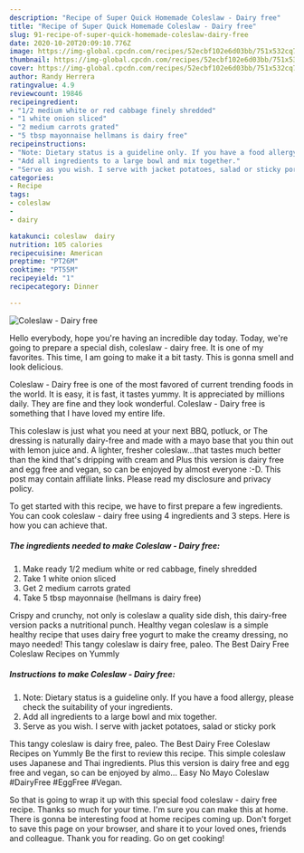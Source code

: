 ```yaml
---
description: "Recipe of Super Quick Homemade Coleslaw - Dairy free"
title: "Recipe of Super Quick Homemade Coleslaw - Dairy free"
slug: 91-recipe-of-super-quick-homemade-coleslaw-dairy-free
date: 2020-10-20T20:09:10.776Z
image: https://img-global.cpcdn.com/recipes/52ecbf102e6d03bb/751x532cq70/coleslaw-dairy-free-recipe-main-photo.jpg
thumbnail: https://img-global.cpcdn.com/recipes/52ecbf102e6d03bb/751x532cq70/coleslaw-dairy-free-recipe-main-photo.jpg
cover: https://img-global.cpcdn.com/recipes/52ecbf102e6d03bb/751x532cq70/coleslaw-dairy-free-recipe-main-photo.jpg
author: Randy Herrera
ratingvalue: 4.9
reviewcount: 19846
recipeingredient:
- "1/2 medium white or red cabbage finely shredded"
- "1 white onion sliced"
- "2 medium carrots grated"
- "5 tbsp mayonnaise hellmans is dairy free"
recipeinstructions:
- "Note: Dietary status is a guideline only. If you have a food allergy, please check the suitability of your ingredients."
- "Add all ingredients to a large bowl and mix together."
- "Serve as you wish. I serve with jacket potatoes, salad or sticky pork"
categories:
- Recipe
tags:
- coleslaw
- 
- dairy

katakunci: coleslaw  dairy 
nutrition: 105 calories
recipecuisine: American
preptime: "PT26M"
cooktime: "PT55M"
recipeyield: "1"
recipecategory: Dinner

---
```



![Coleslaw - Dairy free](https://img-global.cpcdn.com/recipes/52ecbf102e6d03bb/751x532cq70/coleslaw-dairy-free-recipe-main-photo.jpg)

Hello everybody, hope you're having an incredible day today. Today, we're going to prepare a special dish, coleslaw - dairy free. It is one of my favorites. This time, I am going to make it a bit tasty. This is gonna smell and look delicious.

Coleslaw - Dairy free is one of the most favored of current trending foods in the world. It is easy, it is fast, it tastes yummy. It is appreciated by millions daily. They are fine and they look wonderful. Coleslaw - Dairy free is something that I have loved my entire life.

This coleslaw is just what you need at your next BBQ, potluck, or The dressing is naturally dairy-free and made with a mayo base that you thin out with lemon juice and. A lighter, fresher coleslaw…that tastes much better than the kind that&#39;s dripping with cream and Plus this version is dairy free and egg free and vegan, so can be enjoyed by almost everyone :-D. This post may contain affiliate links. Please read my disclosure and privacy policy.


To get started with this recipe, we have to first prepare a few ingredients. You can cook coleslaw - dairy free using 4 ingredients and 3 steps. Here is how you can achieve that.

<!--inarticleads1-->

##### The ingredients needed to make Coleslaw - Dairy free:

1. Make ready 1/2 medium white or red cabbage, finely shredded
1. Take 1 white onion sliced
1. Get 2 medium carrots grated
1. Take 5 tbsp mayonnaise (hellmans is dairy free)


Crispy and crunchy, not only is coleslaw a quality side dish, this dairy-free version packs a nutritional punch. Healthy vegan coleslaw is a simple healthy recipe that uses dairy free yogurt to make the creamy dressing, no mayo needed! This tangy coleslaw is dairy free, paleo. The Best Dairy Free Coleslaw Recipes on Yummly 

<!--inarticleads2-->

##### Instructions to make Coleslaw - Dairy free:

1. Note: Dietary status is a guideline only. If you have a food allergy, please check the suitability of your ingredients.
1. Add all ingredients to a large bowl and mix together.
1. Serve as you wish. I serve with jacket potatoes, salad or sticky pork


This tangy coleslaw is dairy free, paleo. The Best Dairy Free Coleslaw Recipes on Yummly Be the first to review this recipe. This simple coleslaw uses Japanese and Thai ingredients. Plus this version is dairy free and egg free and vegan, so can be enjoyed by almo… Easy No Mayo Coleslaw #DairyFree #EggFree #Vegan. 

So that is going to wrap it up with this special food coleslaw - dairy free recipe. Thanks so much for your time. I'm sure you can make this at home. There is gonna be interesting food at home recipes coming up. Don't forget to save this page on your browser, and share it to your loved ones, friends and colleague. Thank you for reading. Go on get cooking!
